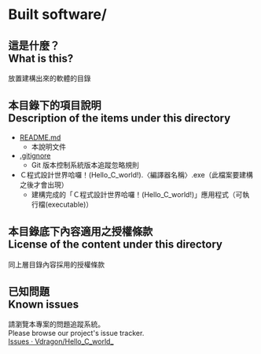 # Built software/
## 這是什麼？<br />What is this?
放置建構出來的軟體的目錄

## 本目錄下的項目說明<br />Description of the items under this directory
* [README.md](README.md)
	* 本說明文件
* [.gitignore](.gitignore)
	* Git 版本控制系統版本追蹤忽略規則
* Ｃ程式設計世界哈囉！(Hello_C_world!).〈編譯器名稱〉.exe（此檔案要建構之後才會出現）
	* 建構完成的「Ｃ程式設計世界哈囉！(Hello_C_world!)」應用程式（可執行檔(executable)）

## 本目錄底下內容適用之授權條款<br />License of the content under this directory
同上層目錄內容採用的授權條款

## 已知問題<br />Known issues
請瀏覽本專案的問題追蹤系統。  
Please browse our project's issue tracker.  
[Issues · Vdragon/Hello_C_world_](https://github.com/Vdragon/Hello_C_world_/issues)